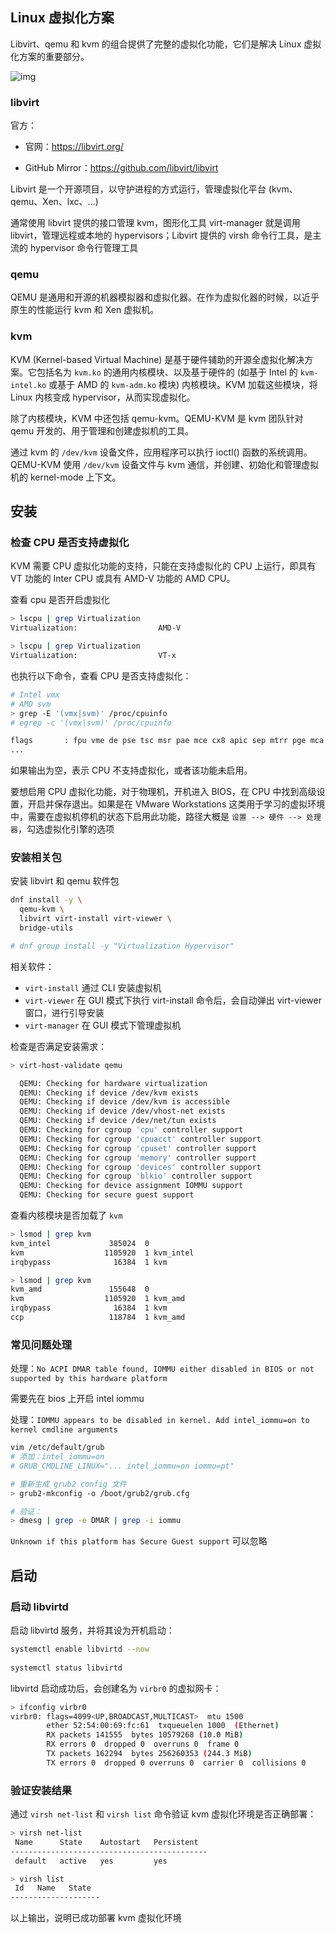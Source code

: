 ## Linux 虚拟化方案

Libvirt、qemu 和 kvm 的组合提供了完整的虚拟化功能，它们是解决 Linux 虚拟化方案的重要部分。

![img](.assets/kvm-architecture.png)

### libvirt

官方：

- 官网：<https://libvirt.org/>

- GitHub Mirror：<https://github.com/libvirt/libvirt>

Libvirt 是一个开源项目，以守护进程的方式运行，管理虚拟化平台 (kvm、qemu、Xen、lxc、...)

通常使用 libvirt 提供的接口管理 kvm，图形化工具 virt-manager 就是调用 libvirt，管理远程或本地的 hypervisors；Libvirt 提供的 virsh 命令行工具，是主流的 hypervisor 命令行管理工具

### qemu

QEMU 是通用和开源的机器模拟器和虚拟化器。在作为虚拟化器的时候，以近乎原生的性能运行 kvm 和 Xen 虚拟机。

### kvm

KVM (Kernel-based Virtual Machine) 是基于硬件辅助的开源全虚拟化解决方案。它包括名为 `kvm.ko` 的通用内核模块、以及基于硬件的 (如基于 Intel 的 `kvm-intel.ko` 或基于 AMD 的 `kvm-adm.ko` 模块) 内核模块。KVM 加载这些模块，将 Linux 内核变成 hypervisor，从而实现虚拟化。

除了内核模块，KVM 中还包括 qemu-kvm。QEMU-KVM 是 kvm 团队针对 qemu 开发的、用于管理和创建虚拟机的工具。

通过 kvm 的 `/dev/kvm` 设备文件，应用程序可以执行 ioctl() 函数的系统调用。QEMU-KVM 使用 `/dev/kvm` 设备文件与 kvm 通信，并创建、初始化和管理虚拟机的 kernel-mode 上下文。

## 安装

### 检查 CPU 是否支持虚拟化

KVM 需要 CPU 虚拟化功能的支持，只能在支持虚拟化的 CPU 上运行，即具有 VT 功能的 Inter CPU 或具有 AMD-V 功能的 AMD CPU。

查看 cpu 是否开启虚拟化

```bash
> lscpu | grep Virtualization
Virtualization:                  AMD-V

> lscpu | grep Virtualization
Virtualization:                  VT-x
```

也执行以下命令，查看 CPU 是否支持虚拟化：

```bash
# Intel vmx
# AMD svm
> grep -E '(vmx|svm)' /proc/cpuinfo
# egrep -c '(vmx|svm)' /proc/cpuinfo

flags		: fpu vme de pse tsc msr pae mce cx8 apic sep mtrr pge mca cmov pat pse36 clflush mmx fxsr sse sse2 ss syscall nx pdpe1gb rdtscp lm constant_tsc arch_perfmon nopl xtopology tsc_reliable nonstop_tsc cpuid pni pclmulqdq vmx ssse3 fma cx16 pcid sse4_1 sse4_2 x2apic movbe popcnt tsc_deadline_timer xsave avx f16c rdrand hypervisor lahf_lm abm 3dnowprefetch cpuid_fault invpcid_single pti ssbd ibrs ibpb stibp tpr_shadow vnmi ept vpid ept_ad fsgsbase tsc_adjust bmi1 avx2 smep bmi2 invpcid rdseed adx smap clflushopt xsaveopt xsavec xgetbv1 xsaves arat md_clear flush_l1d arch_capabilities
...
```

如果输出为空，表示 CPU 不支持虚拟化，或者该功能未启用。

要想启用 CPU 虚拟化功能，对于物理机，开机进入 BIOS，在 CPU 中找到高级设置，开启并保存退出。如果是在 VMware Workstations 这类用于学习的虚拟环境中，需要在虚拟机停机的状态下启用此功能，路径大概是 `设置 --> 硬件 --> 处理器`，勾选虚拟化引擎的选项

### 安装相关包

安装 libvirt 和 qemu 软件包

```bash
dnf install -y \
  qemu-kvm \
  libvirt virt-install virt-viewer \
  bridge-utils

# dnf group install -y "Virtualization Hypervisor"
```

相关软件：

- `virt-install` 通过 CLI 安装虚拟机
- `virt-viewer` 在 GUI 模式下执行 virt-install 命令后，会自动弹出 virt-viewer 窗口，进行引导安装
- `virt-manager` 在 GUI 模式下管理虚拟机 

检查是否满足安装需求：

```bash
> virt-host-validate qemu

  QEMU: Checking for hardware virtualization                                 : PASS
  QEMU: Checking if device /dev/kvm exists                                   : PASS
  QEMU: Checking if device /dev/kvm is accessible                            : PASS
  QEMU: Checking if device /dev/vhost-net exists                             : PASS
  QEMU: Checking if device /dev/net/tun exists                               : PASS
  QEMU: Checking for cgroup 'cpu' controller support                         : PASS
  QEMU: Checking for cgroup 'cpuacct' controller support                     : PASS
  QEMU: Checking for cgroup 'cpuset' controller support                      : PASS
  QEMU: Checking for cgroup 'memory' controller support                      : PASS
  QEMU: Checking for cgroup 'devices' controller support                     : PASS
  QEMU: Checking for cgroup 'blkio' controller support                       : PASS
  QEMU: Checking for device assignment IOMMU support                         : WARN (No ACPI DMAR table found, IOMMU either disabled in BIOS or not supported by this hardware platform)
  QEMU: Checking for secure guest support                                    : WARN (Unknown if this platform has Secure Guest support)
```

查看内核模块是否加载了 `kvm`

```bash
> lsmod | grep kvm
kvm_intel             385024  0
kvm                  1105920  1 kvm_intel
irqbypass              16384  1 kvm

> lsmod | grep kvm
kvm_amd               155648  0
kvm                  1105920  1 kvm_amd
irqbypass              16384  1 kvm
ccp                   118784  1 kvm_amd
```

### 常见问题处理

处理：`No ACPI DMAR table found, IOMMU either disabled in BIOS or not supported by this hardware platform`

需要先在 bios 上开启 intel iommu

处理：`IOMMU appears to be disabled in kernel. Add intel_iommu=on to kernel cmdline arguments`

```bash
vim /etc/default/grub
# 添加：intel_iommu=on
# GRUB_CMDLINE_LINUX="... intel_iommu=on iommu=pt"

# 重新生成 grub2 config 文件
> grub2-mkconfig -o /boot/grub2/grub.cfg

# 验证：
> dmesg | grep -e DMAR | grep -i iommu
```

`Unknown if this platform has Secure Guest support` 可以忽略

## 启动

### 启动 libvirtd

启动 libvirtd 服务，并将其设为开机启动：

```bash
systemctl enable libvirtd --now
 
systemctl status libvirtd
```

libvirtd 启动成功后，会创建名为 `virbr0` 的虚拟网卡：

```bash
> ifconfig virbr0
virbr0: flags=4099<UP,BROADCAST,MULTICAST>  mtu 1500
        ether 52:54:00:69:fc:61  txqueuelen 1000  (Ethernet)
        RX packets 141555  bytes 10579268 (10.0 MiB)
        RX errors 0  dropped 0  overruns 0  frame 0
        TX packets 162294  bytes 256260353 (244.3 MiB)
        TX errors 0  dropped 0 overruns 0  carrier 0  collisions 0
```

### 验证安装结果

通过 `virsh net-list` 和 `virsh list` 命令验证 kvm 虚拟化环境是否正确部署：

```bash
> virsh net-list
 Name      State    Autostart   Persistent
--------------------------------------------
 default   active   yes         yes

> virsh list
 Id   Name   State
--------------------

```

以上输出，说明已成功部署 kvm 虚拟化环境

